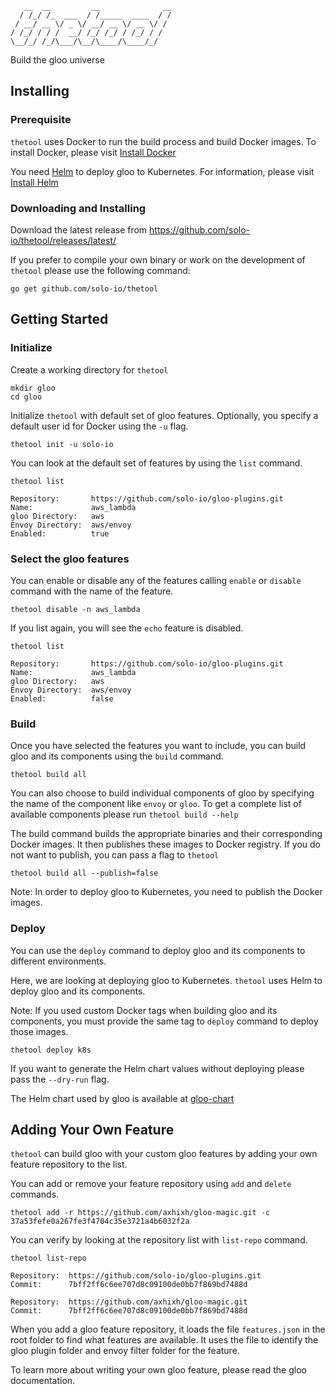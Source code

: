        __  __         __              __
      / /_/ /_  ___  / /_____  ____  / /
     / __/ __ \/ _ \/ __/ __ \/ __ \/ / 
    / /_/ / / /  __/ /_/ /_/ / /_/ / /  
    \__/_/ /_/\___/\__/\____/\____/_/   
                                    
Build the gloo universe

## Installing
### Prerequisite
`thetool` uses Docker to run the build process and build Docker images. To install Docker, please
visit [Install Docker](https://docs.docker.com/install/)

You need [Helm](https://helm.sh/) to deploy gloo to Kubernetes. For information, please visit
[Install Helm](https://docs.helm.sh/using_helm/#installing-helm)

### Downloading and Installing
Download the latest release from https://github.com/solo-io/thetool/releases/latest/

If you prefer to compile your own binary or work on the development of `thetool` please use the following command:

```
go get github.com/solo-io/thetool
``` 

## Getting Started
### Initialize
Create a working directory for `thetool`

```
mkdir gloo
cd gloo
```

Initialize `thetool` with default set of gloo features. Optionally, you specify a default user id for Docker
using the `-u` flag.

```
thetool init -u solo-io
```

You can look at the default set of features by using the `list` command.

```
thetool list

Repository:       https://github.com/solo-io/gloo-plugins.git
Name:             aws_lambda
gloo Directory:   aws
Envoy Directory:  aws/envoy
Enabled:          true

```

### Select the gloo features
You can enable or disable any of the features calling `enable` or `disable` command with the name of the feature.

```
thetool disable -n aws_lambda
```

If you list again, you will see the `echo` feature is disabled.

```
thetool list

Repository:       https://github.com/solo-io/gloo-plugins.git
Name:             aws_lambda
gloo Directory:   aws
Envoy Directory:  aws/envoy
Enabled:          false

```

### Build
Once you have selected the features you want to include, you can build gloo and its components using the `build` command.

```
thetool build all
```

You can also choose to build individual components of gloo by specifying the name of the component like `envoy` or `gloo`.
To get a complete list of available components please run `thetool build --help`

The build command builds the appropriate binaries and their corresponding Docker images. It then publishes these images to Docker registry. If you do not want to publish, you can pass a flag to `thetool`

```
thetool build all --publish=false
```

Note: In order to deploy gloo to Kubernetes, you need to publish the Docker images.


### Deploy

You can use the `deploy` command to deploy gloo and its components to different environments.

Here, we are looking at deploying gloo to Kubernetes. `thetool` uses Helm to deploy gloo
and its components.

Note: If you used custom Docker tags when building gloo and its components, you must provide
the same tag to `deploy` command to deploy those images.

```
thetool deploy k8s
```

If you want to generate the Helm chart values without deploying please pass the `--dry-run` flag.

The Helm chart used by gloo is available at [gloo-chart](https://github.com/solo-io/gloo-chart)

## Adding Your Own Feature

`thetool` can build gloo with your custom gloo features by adding your own feature repository to the list.

You can add or remove your feature repository using `add` and `delete` commands.

```
thetool add -r https://github.com/axhixh/gloo-magic.git -c 37a53fefe0a267fe3f4704c35e3721a4b6032f2a
```

You can verify by looking at the repository list with `list-repo` command.

```
thetool list-repo

Repository:  https://github.com/solo-io/gloo-plugins.git
Commit:      7bff2ff6c6ee707d8c09100de0bb7f869bd7488d

Repository:  https://github.com/axhixh/gloo-magic.git
Commit:      7bff2ff6c6ee707d8c09100de0bb7f869bd7488d
```

When you add a gloo feature repository, it loads the file `features.json` in the root folder to
find what features are available. It uses the file to identify the gloo plugin folder and envoy
filter folder for the feature.

To learn more about writing your own gloo feature, please read the gloo documentation.
